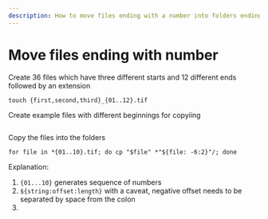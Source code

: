 ```yaml
---
description: How to move files ending with a number into folders ending with numbers
---
```


# Move files ending with number

Create 36 files which have three different starts and 12 different ends followed by an extension

```
touch {first,second,third}_{01..12}.tif
```

Create example files with different beginnings for copyiing

```
```

Copy the files into the folders&#x20;

```
for file in *{01..10}.tif; do cp "$file" *"${file: -6:2}"/; done
```

Explanation:&#x20;

1. `{01...10}` generates sequence of numbers
2. `${string:offset:length}` with a caveat, negative offset needs to be separated by space from the colon
3.
